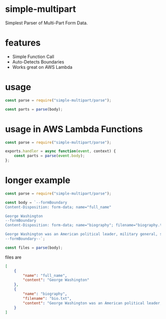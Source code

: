 # simple-multipart
Simplest Parser of Multi-Part Form Data.

# features
- Simple Function Call
- Auto-Detects Boundaries
- Works great on AWS Lambda

# usage
```javascript
const parse = require("simple-multipart/parse");

const parts = parse(body);
```

# usage in AWS Lambda Functions
```javascript
const parse = require("simple-multipart/parse");

exports.handler = async function(event, context) {
    const parts = parse(event.body);
};
```

# longer example
```javascript
const parse = require("simple-multipart/parse");

const body = `--formBoundary
Content-Disposition: form-data; name="full_name"

George Washington
--formBoundary
Content-Disposition: form-data; name="biography"; filename="biography.txt"

George Washington was an American political leader, military general, statesman, and founding father who served as the first president of the United States from 1789 to 1797. Previously, he led Patriot forces to victory in the nation's War for Independence. (Wikipedia)
--formBoundary--`;

const files = parse(body);

```
files are
```json
[
    {
        "name": "full_name",
        "content": "George Washington"
    },
    {
        "name": "biography",
        "filename": "bio.txt",
        "content": "George Washington was an American political leader, military general, statesman, and founding father who served as the first president of the United States from 1789 to 1797. Previously, he led Patriot forces to victory in the nation's War for Independence. (Wikipedia)"
    }
]
```


